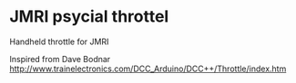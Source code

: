 # JMRI psycial throttel
Handheld throttle for JMRI

Inspired from Dave Bodnar http://www.trainelectronics.com/DCC_Arduino/DCC++/Throttle/index.htm
